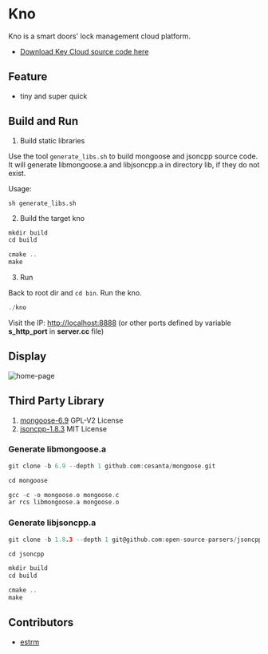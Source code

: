 # Kno

Kno is a smart doors' lock management cloud platform.

* [Download Key Cloud source code here](https://github.com/estrm/kno)

## Feature

* tiny and super quick

## Build and Run

1. Build static libraries

Use the tool `generate_libs.sh` to build mongoose and jsoncpp source code. It will generate libmongoose.a and libjsoncpp.a in directory lib, if they do not exist.

Usage:

```shell
sh generate_libs.sh
```

2. Build the target kno

```c
mkdir build
cd build

cmake ..
make
```

3. Run

Back to root dir and `cd bin`. Run the kno.

```c
./kno
```

Visit the IP: [http://localhost:8888](http://localhost:8888) (or other ports defined by variable **s_http_port** in **server.cc** file)

## Display

![home-page](doc/home.png)

## Third Party Library

1. [mongoose-6.9](https://github.com/cesanta/mongoose/tree/6.9) GPL-V2 License
2. [jsoncpp-1.8.3](https://github.com/open-source-parsers/jsoncpp/tree/1.8.3) MIT License

### Generate libmongoose.a

```c
git clone -b 6.9 --depth 1 github.com:cesanta/mongoose.git

cd mongoose

gcc -c -o mongoose.o mongoose.c
ar rcs libmongoose.a mongoose.o
```

### Generate libjsoncpp.a

```c
git clone -b 1.8.3 --depth 1 git@github.com:open-source-parsers/jsoncpp.git

cd jsoncpp

mkdir build
cd build

cmake ..
make
```

## Contributors

* [estrm](https://github.com/estrm)

